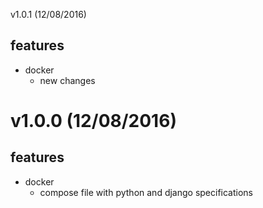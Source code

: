 v1.0.1 (12/08/2016)
## features
- docker
   - new changes 

v1.0.0 (12/08/2016)
===================
## features
- docker
    - compose file with python and django specifications
